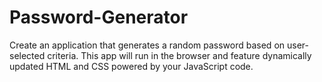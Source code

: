 # Password-Generator
Create an application that generates a random password based on user-selected criteria. This app will run in the browser and feature dynamically updated HTML and CSS powered by your JavaScript code.